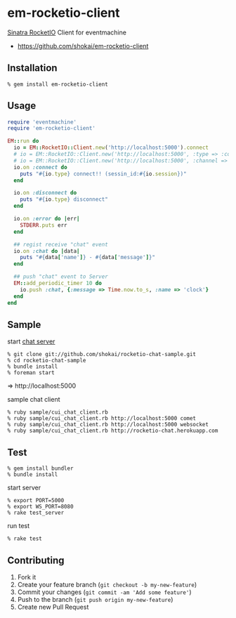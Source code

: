 em-rocketio-client
==================
[Sinatra RocketIO](https://github.com/shokai/sinatra-rocketio) Client for eventmachine

* https://github.com/shokai/em-rocketio-client

Installation
------------

    % gem install em-rocketio-client


Usage
-----

```ruby
require 'eventmachine'
require 'em-rocketio-client'

EM::run do
  io = EM::RocketIO::Client.new('http://localhost:5000').connect
  # io = EM::RocketIO::Client.new('http://localhost:5000', :type => :comet).connect
  # io = EM::RocketIO::Client.new('http://localhost:5000', :channel => '1').connect
  io.on :connect do
    puts "#{io.type} connect!! (sessin_id:#{io.session})"
  end

  io.on :disconnect do
    puts "#{io.type} disconnect"
  end

  io.on :error do |err|
    STDERR.puts err
  end

  ## regist receive "chat" event
  io.on :chat do |data|
    puts "#{data['name']} - #{data['message']}"
  end

  ## push "chat" event to Server
  EM::add_periodic_timer 10 do
    io.push :chat, {:message => Time.now.to_s, :name => 'clock'}
  end
end
```


Sample
------

start [chat server](https://github.com/shokai/rocketio-chat-sample)

    % git clone git://github.com/shokai/rocketio-chat-sample.git
    % cd rocketio-chat-sample
    % bundle install
    % foreman start

=> http://localhost:5000


sample chat client

    % ruby sample/cui_chat_client.rb
    % ruby sample/cui_chat_client.rb http://localhost:5000 comet
    % ruby sample/cui_chat_client.rb http://localhost:5000 websocket
    % ruby sample/cui_chat_client.rb http://rocketio-chat.herokuapp.com


Test
----

    % gem install bundler
    % bundle install

start server

    % export PORT=5000
    % export WS_PORT=8080
    % rake test_server

run test

    % rake test


Contributing
------------

1. Fork it
2. Create your feature branch (`git checkout -b my-new-feature`)
3. Commit your changes (`git commit -am 'Add some feature'`)
4. Push to the branch (`git push origin my-new-feature`)
5. Create new Pull Request
